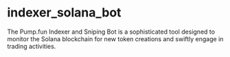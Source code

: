 # indexer_solana_bot
The Pump.fun Indexer and Sniping Bot is a sophisticated tool designed to monitor the Solana blockchain for new token creations and swiftly engage in trading activities.
